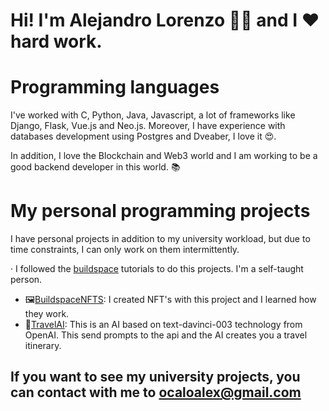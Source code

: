# Hi! I'm Alejandro Lorenzo 🙋‍♂️ and I ❤️ hard work.

# Programming languages

I've worked with C, Python, Java, Javascript, a lot of frameworks like Django, Flask, Vue.js and Neo.js. Moreover, I have experience with databases development using Postgres and Dveaber, I love it 😍.

In addition, I love the Blockchain and Web3 world and I am working to be a good backend developer in this world. 📚

# My personal programming projects

I have personal projects in addition to my university workload, but due to time constraints, I can only work on them intermittently.

· I followed the [buildspace](https://buildspace.so/) tutorials to do this projects. I'm a self-taught person.

- 🖼[BuildspaceNFTS](https://github.com/loreenzo02/BuildSpace_NFTs): I created NFT's with this project and I learned how they work.
- 🤖[TravelAI](https://github.com/loreenzo02/Travel-AI): This is an AI based on text-davinci-003 technology from OpenAI. This send prompts to the api and the AI creates you a travel itinerary.

## If you want to see my university projects, you can contact with me to [ocaloalex@gmail.com](https://mail.google.com)

